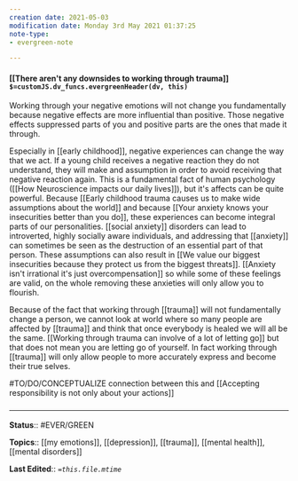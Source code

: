 ```yaml
---
creation date: 2021-05-03
modification date: Monday 3rd May 2021 01:37:25
note-type: 
- evergreen-note

---
```


#### [[There aren't any downsides to working through trauma]] `$=customJS.dv_funcs.evergreenHeader(dv, this)`
Working through your negative emotions will not change you fundamentally because negative effects are more influential than positive. Those negative effects suppressed parts of you and positive parts are the ones that made it through. 

Especially in [[early childhood]], negative experiences can change the way that we act. If a young child receives a negative reaction they do not understand, they will make and assumption in order to avoid receiving that negative reaction again. This is a fundamental fact of human psychology ([[How Neuroscience impacts our daily lives]]), but it's affects can be quite powerful. Because [[Early childhood trauma causes us to make wide assumptions about the world]] and because [[Your anxiety knows your insecurities better than you do]], these experiences can become integral parts of our personalities. [[social anxiety]] disorders can lead to introverted, highly socially aware individuals, and addressing that [[anxiety]] can sometimes be seen as the destruction of an essential part of that person. These assumptions can also result in [[We value our biggest insecurities because they protect us from the biggest threats]]. [[Anxiety isn't irrational it's just overcompensation]] so while some of these feelings are valid, on the whole removing these anxieties will only allow you to flourish. 

Because of the fact that working through [[trauma]] will not fundamentally change a person, we cannot look at world where so many people are affected by [[trauma]] and think that once everybody is healed we will all be the same. [[Working through trauma can involve of a lot of letting go]] but that does not mean you are letting go of yourself. In fact working through [[trauma]] will only allow people to more accurately express and become their true selves. 

#TO/DO/CONCEPTUALIZE connection between this and [[Accepting responsibility is not only about your actions]]

### <hr class="footnote"/>

**Status**:: #EVER/GREEN   

**Topics**::  [[my emotions]], [[depression]], [[trauma]], [[mental health]], [[mental disorders]]
	
**Last Edited**:: *`=this.file.mtime`*